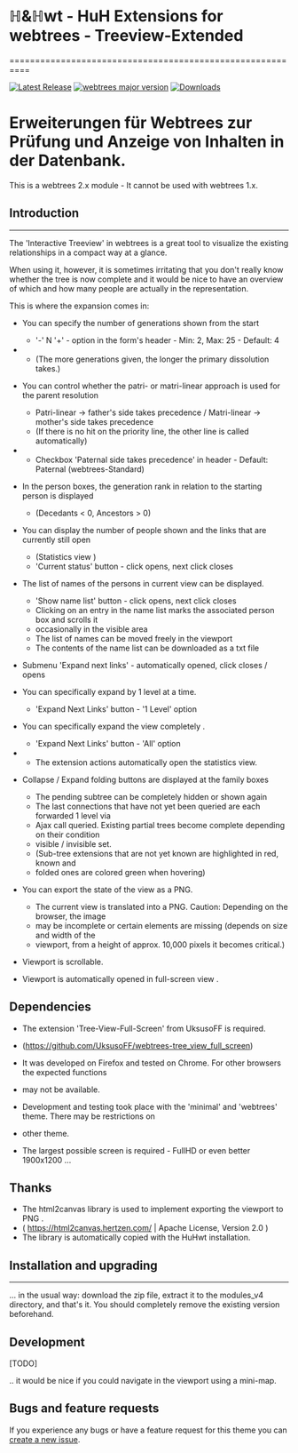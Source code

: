 # ℍ&ℍwt - HuH Extensions for webtrees - Treeview-Extended
==========================================================

[![Latest Release](https://img.shields.io/github/v/release/huhwt/huhwt-xtv)][1]
[![webtrees major version](https://img.shields.io/badge/webtrees-v2.x-green)][2]
[![Downloads](https://img.shields.io/github/downloads/huhwt/huhwt-xtv/v1.0/total)]()

# Erweiterungen für Webtrees zur Prüfung und Anzeige von Inhalten in der Datenbank.

This is a webtrees 2.x module - It cannot be used with webtrees 1.x.

## Introduction
-------------

The 'Interactive Treeview' in webtrees is a great tool to visualize the existing relationships in a compact way at a glance. 

When using it, however, it is sometimes irritating that you don't really know whether
the tree is now complete and it would be nice to have an overview of which
and how many people are actually in the representation.

This is where the expansion comes in:

* You can specify the number of generations shown from the start
    * '-' N '+' - option in the form's header    - Min: 2, Max: 25 - Default: 4
* - (The more generations given, the longer the primary dissolution takes.)

* You can control whether the patri- or matri-linear approach is used for the parent resolution 
    * Patri-linear -> father's side takes precedence  / Matri-linear -> mother's side takes precedence
    * (If there is no hit on the priority line, the other line is called automatically)
* - Checkbox 'Paternal side takes precedence' in header   - Default: Paternal (webtrees-Standard)

* In the person boxes, the generation rank in relation to the starting person is displayed 
    * (Decedants < 0, Ancestors > 0)

* You can display the number of people shown and the links that are currently still open
    * (Statistics view )
    * 'Current status' button               - click opens, next click closes 

* The list of names of the persons in current view can be displayed.
    * 'Show name list' button               - click opens, next click closes 
    * Clicking on an entry in the name list marks the associated person box and scrolls it
    * occasionally in the visible area     
    * The list of names can be moved freely in the viewport 
    * The contents of the name list can be downloaded as a txt file 

* Submenu 'Expand next links'               - automatically opened, click closes / opens 
*   You can specifically expand by 1 level at a time.
    * 'Expand Next Links' button    - '1 Level' option
*   You can specifically expand the view completely .
    * 'Expand Next Links' button    - 'All' option 
* - The extension actions automatically open the statistics view.

* Collapse / Expand folding buttons are displayed at the family boxes 
    * The pending subtree can be completely hidden or shown again 
    * The last connections that have not yet been queried are each forwarded 1 level via
    * Ajax call queried. Existing partial trees become complete depending on their condition
    * visible / invisible set. 
    * (Sub-tree extensions that are not yet known are highlighted in red, known and
    * folded ones are colored green when hovering)

* You can export the state of the view as a PNG.
    * The current view is translated into a PNG. Caution: Depending on the browser, the image
    * may be incomplete or certain elements are missing (depends on size and width of the
    * viewport, from a height of approx. 10,000 pixels it becomes critical.) 

* Viewport is scrollable.

* Viewport is automatically opened in full-screen view .

## Dependencies 

* The extension 'Tree-View-Full-Screen' from UksusoFF is required.
* (https://github.com/UksusoFF/webtrees-tree_view_full_screen)

* It was developed on Firefox and tested on Chrome. For other browsers the expected functions
* may not be available.
* Development and testing took place with the 'minimal' and 'webtrees' theme. There may be restrictions on 
* other theme.
* The largest possible screen is required - FullHD or even better 1900x1200  ...

## Thanks

* The html2canvas library is used to implement exporting the viewport to PNG .
*   ( https://html2canvas.hertzen.com/ | Apache License, Version 2.0 )
* The library is automatically copied with the HuHwt installation.

## Installation and upgrading
--------------------------

... in the usual way: download the zip file, extract it to the modules_v4 directory, and that's it. You should completely remove the existing version beforehand.

Development
-------------------------

[TODO]

.. it would be nice if you could navigate in the viewport using a mini-map.

Bugs and feature requests
-------------------------
If you experience any bugs or have a feature request for this theme you can [create a new issue][3].

[1]: https://github.com/huhwt/huhwt-xtv/releases/latest
[2]: https://webtrees.net/download
[3]: https://github.com/huhwt/huhwt-xtv/issues?state=open